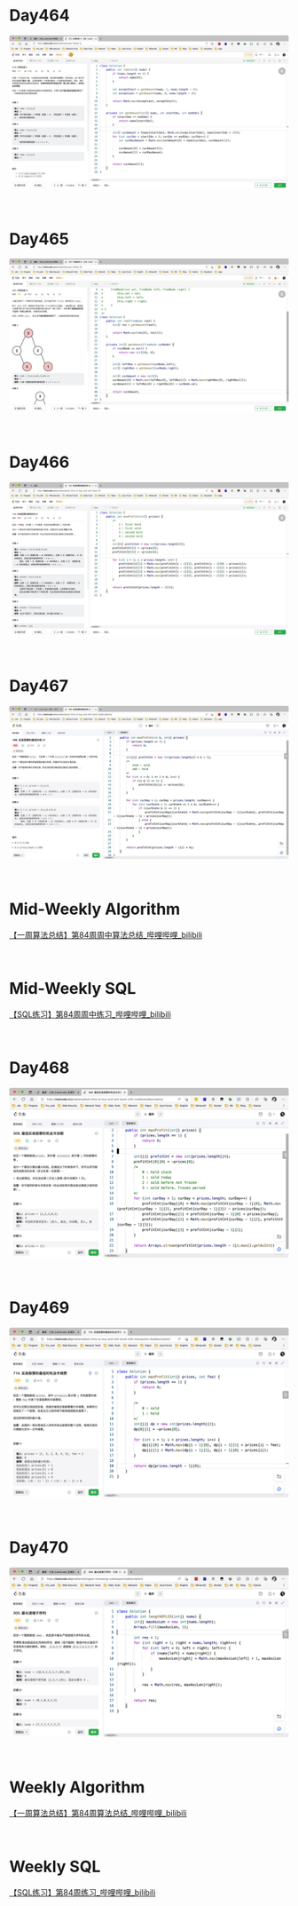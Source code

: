 # Day464

![day464](assets/day464.png)

&nbsp;

# Day465

![day465](assets/day465.png)

&nbsp;

# Day466

![day466](assets/day466.png)

&nbsp;

# Day467

![day467](assets/day467.png)

&nbsp;

# Mid-Weekly Algorithm

[【一周算法总结】第84周周中算法总结_哔哩哔哩_bilibili](https://www.bilibili.com/video/BV1Ud4y1c7V8/?vd_source=0e2e4fb78a4d00f87c3860e1ba2bc5b7)

&nbsp;

# Mid-Weekly SQL

[【SQL练习】第84周周中练习_哔哩哔哩_bilibili](https://www.bilibili.com/video/BV1vg41167zT/?vd_source=0e2e4fb78a4d00f87c3860e1ba2bc5b7)

&nbsp;

# Day468

![day468](assets/day468.png)

&nbsp;

# Day469

![day469](assets/day469.jpg)

&nbsp;

# Day470

![day470](assets/day470.png)

&nbsp;

# Weekly Algorithm

[【一周算法总结】第84周算法总结_哔哩哔哩_bilibili](https://www.bilibili.com/video/BV1Fe4y117Fb/?spm_id_from=333.1007.top_right_bar_window_dynamic.content.click&vd_source=0e2e4fb78a4d00f87c3860e1ba2bc5b7)

&nbsp;

# Weekly SQL

[【SQL练习】第84周练习_哔哩哔哩_bilibili](https://www.bilibili.com/video/BV118411h7u7/?vd_source=0e2e4fb78a4d00f87c3860e1ba2bc5b7)
